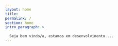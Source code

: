 ```yaml
---
layout: home
title: 
permalink: /
section: home
intro_paragraph: >
  
  Seja bem vindo/a, estamos em desenvolvimento....
---
```


